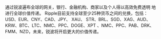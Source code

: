 
通过锐波遍布全球的网关，银行、金融机构、商家以及个人得以高效免费透明
地进行全球价值传递。
Ripple目前支持全球至少25种货币之间的兑换，包括：
USD、EUR、CNY、CAD、JPY、 XAU、 STR、BRL、SGD、XAG、AUD、KRW、BTC、LTC、NMC、PPC、DOGE、XPT 、NMC、PPC、PAB、DRK、FMM、NZD，未来，锐波将开启更大的价值传递。
